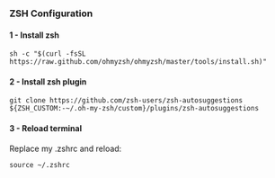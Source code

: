 ### ZSH Configuration

#### 1 - Install zsh

```
sh -c "$(curl -fsSL https://raw.github.com/ohmyzsh/ohmyzsh/master/tools/install.sh)"
```

#### 2 - Install zsh plugin
```
git clone https://github.com/zsh-users/zsh-autosuggestions ${ZSH_CUSTOM:-~/.oh-my-zsh/custom}/plugins/zsh-autosuggestions
```

#### 3 - Reload terminal

Replace my .zshrc and reload:

```
source ~/.zshrc
```
